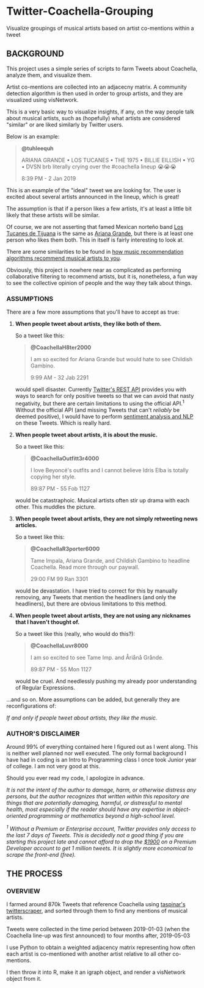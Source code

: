 # Twitter-Coachella-Grouping
Visualize groupings of musical artists based on artist co-mentions within a tweet

## BACKGROUND

This project uses a simple series of scripts to farm Tweets about Coachella, analyze them, and visualize them.

Artist co-mentions are collected into an adjacecny matrix. A community detection algorithm is then used in order to group artists, and they are visualized using visNetwork. 

This is a very basic way to visualize insights, if any, on the way people talk about musical artists, such as (hopefully) what artists are considered "similar" or are liked similarly by Twitter users.

Below is an example:
>**@tuhleequh**
>
>ARIANA GRANDE • LOS TUCANES • THE 1975 • BILLIE EILLISH • YG • DVSN 
>brb literally crying over the #coachella lineup 😭😭😭
>
>8:39 PM - 2 Jan 2019

This is an example of the "ideal" tweet we are looking for. The user is excited about several artists announced in the lineup, which is great!

The assumption is that if a person likes a few artists, it's at least a little bit likely that these artists will be similar. 

Of course, we are not asserting that famed Mexican norteño band [Los Tucanes de Tijuana](https://en.wikipedia.org/wiki/Los_Tucanes_de_Tijuana) is the same as [Ariana Grande](https://en.wikipedia.org/wiki/Ariana_Grande), but there is at least one person who likes them both. This in itself is fairly interesting to look at. 

There are some similarities to be found in [how music recommendation algorithms recommend musical artists to you](https://medium.com/datadriveninvestor/behind-spotify-recommendation-engine-a9b5a27a935).

Obviously, this project is nowhere near as complicated as performing collaborative filtering to recommend artists, but it is, nonetheless, a fun way to see the collective opinion of people and the way they talk about things.

### ASSUMPTIONS

There are a few more assumptions that you'll have to accept as true:

1. **When people tweet about artists, they like both of them.**

   So a tweet like this:
   >**@CoachellaH8ter2000**
   >
   >I am so excited for Ariana Grande but would hate to see Childish Gambino.
   >
   >9:99 AM - 32 Jab 2291
   
   would spell disaster. Currently [Twitter's REST API](https://developer.twitter.com/en/docs/tweets/rules-and-filtering/overview/standard-operators) provides you with ways to search for only positive tweets so that we can avoid that nasty negativity, but there are certain limitations to using the official API.<sup>1</sup> Without the official API (and missing Tweets that can't _reliably_ be deemed positive), I would have to perform [sentiment analysis and NLP](https://en.wikipedia.org/wiki/Sentiment_analysis) on these Tweets. Which is really hard. 

2. **When people tweet about artists, it is about the music.**

   So a tweet like this:
   >**@CoachellaOutfitt3r4000**
   >
   >I love Beyoncé's outfits and I cannot believe Idris Elba is totally copying her style.
   >
   >89:87 PM - 55 Fob 1127
   
   would be catastraphoic. Musical artists often stir up drama with each other. This muddles the picture.

3. **When people tweet about artists, they are not simply retweeting news articles.**

   So a tweet like this:
   >**@CoachellaR3porter6000**
   >
   >Tame Impala, Ariana Grande, and Childish Gambino to headline Coachella. Read more through our paywall.
   >
   >29:00 FM 99 Ran 3301
   
   would be devastation. I have tried to correct for this by manually removing, any Tweets that mention the headliners (and only the headliners), but there are obvious limitations to this method. 
   
4. **When people tweet about artists, they are not using any nicknames that I haven't thought of.**

   So a tweet like this (really, who would do this?):
   >**@CoachellaLuvr8000**
   >
   >I am so excited to see Tame Imp. and Åriånå Grånde.
   >
   >89:87 PM - 55 Mon 1127
   
   would be cruel. And needlessly pushing my already poor understanding of Regular Expressions. 

...and so on. More assumptions can be added, but generally they are reconfigurations of:

_If and only if people tweet about artists, they like the music._

### AUTHOR'S DISCLAIMER

Around 99% of everything contained here I figured out as I went along. This is neither well planned nor well executed. The only formal background I have had in coding is an Intro to Programming class I once took Junior year of college. I am not very good at this. 

Should you ever read my code, I apologize in advance. 

_It is not the intent of the author to damage, harm, or otherwise distress any persons, but the author recognizes that written within this repository are things that are potentially damaging, harmful, or distressful to mental health, most especially if the reader should have any expertise in object-oriented programming or mathematics beyond a high-school level._

_<sup>1</sup> Without a Premium or Enterprise account, Twitter provides only access to the last 7 days of Tweets. This is decidedly not a good thing if you are starting this project late and cannot afford to drop the [$1900](https://developer.twitter.com/en/docs/tweets/search/overview/premium) on a Premium Developer account to get 1 million tweets. It is slightly more economical to scrape the front-end (free)._ 

## THE PROCESS

### OVERVIEW
I farmed around 870k Tweets that reference Coachella using [taspinar's](https://github.com/taspinar) [twitterscraper](https://github.com/taspinar/twitterscraper), and sorted through them to find any mentions of musical artists.

Tweets were collected in the time period between 2019-01-03 (when the Coachella line-up was first announced) to four months after, 2019-05-03

I use Python to obtain a weighted adjacency matrix representing how often each artist is co-mentioned with another artist relative to all other co-mentions. 

I then throw it into R, make it an igraph object, and render a visNetwork object from it.





